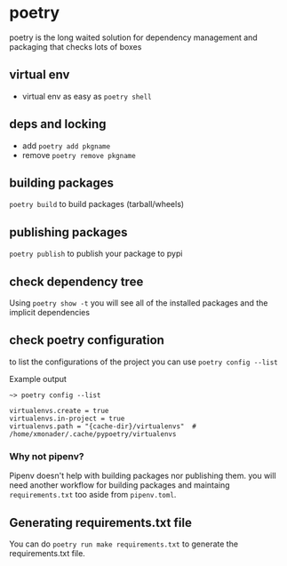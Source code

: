 # poetry

poetry is the long waited solution for dependency management and packaging that checks lots of boxes


## virtual env
- virtual env as easy as `poetry shell`

## deps and locking

- add `poetry add pkgname` 
- remove `poetry remove pkgname`

## building packages
`poetry build` to build packages (tarball/wheels)

## publishing packages
`poetry publish` to publish your package to pypi


## check dependency tree
Using `poetry show -t` you will see all of the installed packages and the implicit dependencies


## check poetry configuration

to list the configurations of the project you can use `poetry config --list`

Example output
```
~> poetry config --list

virtualenvs.create = true
virtualenvs.in-project = true
virtualenvs.path = "{cache-dir}/virtualenvs"  # /home/xmonader/.cache/pypoetry/virtualenvs
```


### Why not pipenv?

Pipenv doesn't help with building packages nor publishing them. you will need another workflow for building packages and maintaing `requirements.txt` too aside from `pipenv.toml`.


## Generating requirements.txt file

You can do `poetry run make requirements.txt` to generate the requirements.txt file.